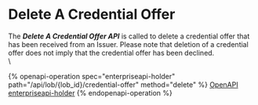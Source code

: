 # Delete A Credential Offer

The _**Delete A Credential Offer API**_ is called to delete a credential offer that has been received from an Issuer. Please note that deletion of a credential offer does not imply that the credential offer has been declined.\
\


{% openapi-operation spec="enterpriseapi-holder" path="/api/lob/{lob_id}/credential-offer" method="delete" %}
[OpenAPI enterpriseapi-holder](https://gitbook-x-prod-openapi.4401d86825a13bf607936cc3a9f3897a.r2.cloudflarestorage.com/raw/b8b27742cc17e9b622a837a0a629ae0450e824148493ffd890e8af6016b26710.txt?X-Amz-Algorithm=AWS4-HMAC-SHA256&X-Amz-Content-Sha256=UNSIGNED-PAYLOAD&X-Amz-Credential=dce48141f43c0191a2ad043a6888781c%2F20250703%2Fauto%2Fs3%2Faws4_request&X-Amz-Date=20250703T134428Z&X-Amz-Expires=172800&X-Amz-Signature=d5495931ff730aabb0acee4a20b9b36486a43c3937923c664602978872914865&X-Amz-SignedHeaders=host&x-amz-checksum-mode=ENABLED&x-id=GetObject)
{% endopenapi-operation %}



